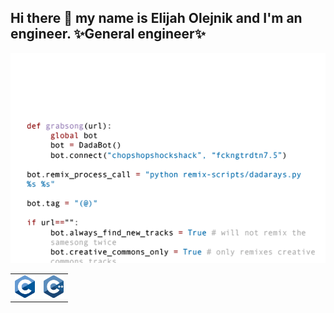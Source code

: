 ## Hi there 👋 my name is Elijah Olejnik and I'm an engineer. ✨General engineer✨

<img src="https://github.com/elijah-olejnik/elijah-olejnik/blob/main/3BBS.gif">
<table border="0">
  <tr>
    <td border="0"><img src="https://github.com/elijah-olejnik/elijah-olejnik/blob/main/C.png" width="32" height="36"></td>
    <td border="0"><img src="https://github.com/elijah-olejnik/elijah-olejnik/blob/main/CPP.png" width="32" height="36"></td>
  </tr>
</table>
<!--
**elijah-olejnik/elijah-olejnik** is a ✨ _special_ ✨ repository because its `README.md` (this file) appears on your GitHub profile.

Here are some ideas to get you started:

- 🔭 I’m currently working on ...
- 🌱 I’m currently learning ...
- 👯 I’m looking to collaborate on ...
- 🤔 I’m looking for help with ...
- 💬 Ask me about ...
- 📫 How to reach me: ...
- 😄 Pronouns: ...
- ⚡ Fun fact: ...
-->
